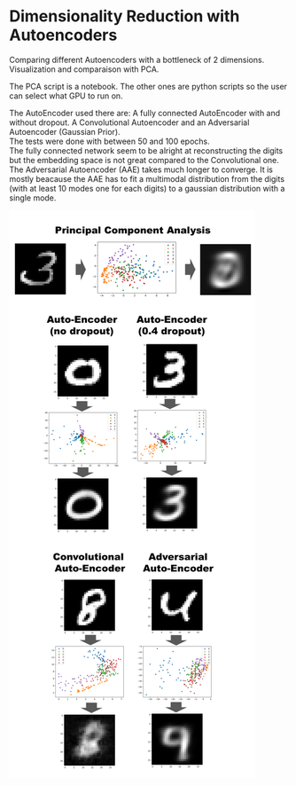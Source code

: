 # Dimensionality Reduction with Autoencoders

Comparing different Autoencoders with a bottleneck of 2 dimensions. Visualization and comparaison with PCA.  <br />

The PCA script is a notebook. The other ones are python scripts so the user can select what GPU to run on. <br />

The AutoEncoder used there are: A fully connected AutoEncoder with and without dropout. A Convolutional Autoencoder and an Adversarial Autoencoder (Gaussian Prior). <br />
The tests were done with between 50 and 100 epochs.<br />
The fully connected network seem to be alright at reconstructing the digits but the embedding space is not great compared to the Convolutional one.
The Adversarial Autoencoder (AAE) takes much longer to converge. It is mostly beacause the AAE has to fit a multimodal distribution from
the digits (with at least 10 modes one for each digits) to a gaussian distribution with a single mode. <br />


![Screenshot](EncoderImage.png)